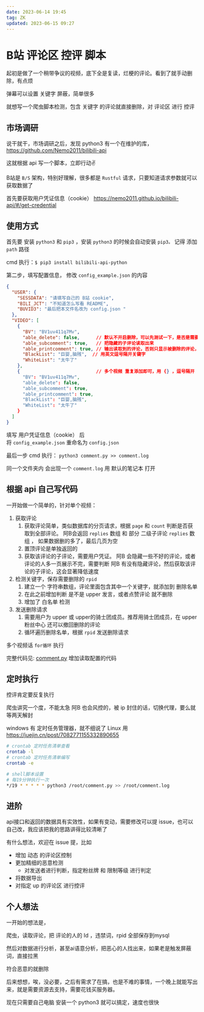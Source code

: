 ```yaml
---
date: 2023-06-14 19:45
tag: ZK
updated: 2023-06-15 09:27
---
```

# B站 评论区 控评 脚本

起初是做了一个稍带争议的视频，底下全是复读，烂梗的评论。看到了就手动删除，有点烦

弹幕可以设置 关键字 屏蔽，简单很多

就想写一个爬虫脚本检测，包含 关键字 的评论就直接删除，对 评论区 进行 控评



## 市场调研

说干就干，市场调研之后，发现 python3 有一个在维护的库， https://github.com/Nemo2011/bilibili-api

这就根据 api 写一个脚本，立即行动✌️

B站是 `B/S` 架构，特别好理解，很多都是 `Rustful` 请求，只要知道请求参数就可以获取数据了

首先要获取用户凭证信息（cookie） https://nemo2011.github.io/bilibili-api/#/get-credential

## 使用方式

首先要 安装 `python3` 和 `pip3` ，安装 `python3` 的时候会自动安装 `pip3。` 记得 添加 `path` 路径

cmd 执行：`$ pip3 install bilibili-api-python`

第二步，填写配置信息， 修改 `config_example.json` 的内容

```json
{
  "USER": {
    "SESSDATA": "请填写自己的 B站 cookie",
    "BILI_JCT": "不知道怎么写看 README",
    "BUVID3": "最后把本文件名改为 config.json "
  },
  "VIDEO": [
    {
      "BV": "BV1uv411q7Mv",
      "able_delete": false,      // 默认不开启删除，可以先测试一下，是否是需要删除的评论
      "able_subcomment": true,   // 把隐藏的子评论读取出来
      "able_printcomment": true, // 输出读取到的评论，否则只显示被删除的评论，测试成功后建议关闭
      "BlackList": "巨婴,脑残",  // 用英文逗号隔开关键字
      "WhiteList": "太牛了"
    },
    {                            // 多个视频 重复添加即可，用 {} ，逗号隔开
      "BV": "BV1uv411q7Mv",
      "able_delete": false,
      "able_subcomment": true,
      "able_printcomment": true,
      "BlackList": "巨婴,脑残",
      "WhiteList": "太牛了"
    }
  ]
}
```

填写 用户凭证信息（cookie） 后  
将 `config_example.json` 重命名为 `config.json`

最后一步
cmd 执行： `python3 comment.py >> comment.log`

同一个文件夹内 会出现一个 `comment.log`  用 默认的笔记本 打开
## 根据 api 自己写代码

一开始做一个简单的，针对单个视频：

1. 获取评论
    1. 获取评论简单，类似数据库的分页请求，根据 `page` 和 `count` 判断是否获取到全部评论。 阿B会返回 `replies` 数组 和 部分 二级子评论 `replies` 数组 ， 如果数据删的多了，最后几页为空
    2. 置顶评论是单独返回的
    3. 获取该评论的子评论，需要用户凭证。 阿B 会隐藏一些不好的评论，或者评论的人多一页展示不完，需要判断 阿B 有没有隐藏评论，然后获取该评论的子评论，这会显著降低速度
2. 检测关键字，保存需要删除的 `rpid`
    1. 建立一个 字符串数组，评论里面包含其中一个关键字，就添加到 删除名单 
    2. 在此之前增加判断 是不是 upper 发言，或者点赞评论 就不删除
    3. 增加了 白名单 检测
3. 发送删除请求
    1. 需要用户为 upper 或 upper的骑士团成员。推荐用骑士团成员，在 upper 粉丝中心 还可以撤回删除的评论
    2. 循环遍历删除名单，根据 `rpid` 发送删除请求

多个视频话 `for循环` 执行

完整代码见: [comment.py](./comment.py) 增加读取配置的代码

## 定时执行

控评肯定要反复执行

爬虫讲究一个度，不能太急 阿B 也会风控的，被 ip 封住的话，切换代理，要么就等两天解封

windows 有 定时任务管理器，就不细说了
Linux 用 https://juejin.cn/post/7082771155332890655

```sh
# crontab 定时任务清单查看 
crontab -l 
# crontab 定时任务清单编写 
crontab -e 

# shell脚本设置 
# 每19分钟执行一次 
*/19 * * * * * python3 /root/comment.py >> /root/comment.log
```

## 进阶

api接口和返回的数据具有实效性，如果有变动，需要修改可以提 issue，也可以自己改，我应该把我的思路讲得比较清晰了 

有什么想法，欢迎在 issue 提，比如

- 增加 动态 的评论区控制
- 更加精细的恶意检测
  - 对发送者进行判断，指定粉丝牌 和 限制等级 进行判定
- 将数据导出
- 对指定 up 的评论区 进行控评


## 个人想法

一开始的想法是，

爬虫，读取评论，把 评论的人的 Id ，违禁词，rpid 全部保存到mysql 

然后对数据进行分析，甚至ai语意分析，把恶心的人找出来，如果老是触发屏蔽词，直接拉黑

符合恶意的就删除

后来想想，唉，没必要，之后有需求了在搞，也是不难的事情，一个晚上就能写出来，就是需要资源去支持，需要花钱买服务器。

现在只需要自己电脑 安装一个 python3 就可以搞定，速度也很快
